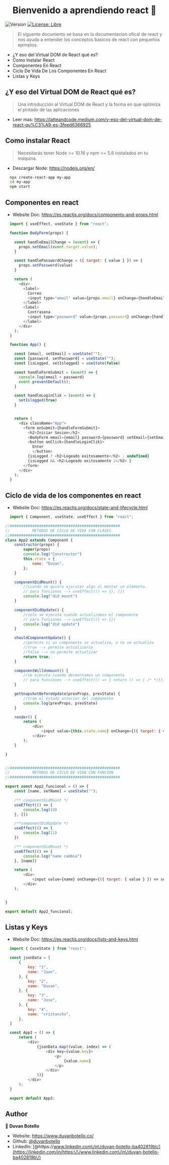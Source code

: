 <h1 align="center">Bienvenido a aprendiendo react 👋</h1>
<p>
  <img alt="Version" src="https://img.shields.io/badge/version-0.1.0-blue.svg?cacheSeconds=2592000" />
  <a href="#" target="_blank">
    <img alt="License: Libre" src="https://img.shields.io/badge/License-Libre-yellow.svg" />
  </a>
</p>

> El siguente documento se basa en la documentacion ofical de react y nos ayuda a entender los conceptos basicos de react con pequeños ejemplos.

  - ¿Y eso del Virtual DOM de React qué es?
  - Como Instalar React
  - Componentes En React
  - Ciclo De Vida De Los Componentes En React
  - Listas y Keys

## ¿Y eso del Virtual DOM de React qué es?

> Una introducción al Virtual DOM de React y la forma en que optimiza el pintado de las aplicaciones
  * Leer mas: https://latteandcode.medium.com/y-eso-del-virtual-dom-de-react-qu%C3%A9-es-3feed6366925

## Como instalar React

> Necesitarás tener Node >= 10.16 y npm >= 5.6 instalados en tu máquina.
  * Descargar Node: https://nodejs.org/en/
```sh
  npx create-react-app my-app
  cd my-app
  npm start
```

## Componentes en react

  * Website Doc: https://es.reactjs.org/docs/components-and-props.html
  
```javascript
  import { useEffect, useState } from "react";

  function BodyForm(props) {

    const handleEmailChange = (event) => {
      props.setEmail(event.target.value);
    }

    const handlePasswordChange = ({ target: { value } }) => {
      props.setPassword(value)
    }

    return (
      <div>
        <label>
          Correo
          <input type="email" value={props.email} onChange={handleEmailChange} />
        </label>
        <label>
          Contrasena
          <input type="password" value={props.password} onChange={handlePasswordChange} />
        </label>
      </div>
    );
  }

  function App() {

    const [email, setEmail] = useState("");
    const [password, setPassword] = useState("");
    const [isLogged, setIslogged] = useState(false)

    const handleFormSubmit = (event) => {
      console.log(email + password)
      event.preventDefault();
    }

    const handleLoginClik = (event) => {
      setIslogged(true)
    }


    return (
      <div className="App">
        <form onSubmit={handleFormSubmit}>
          <h2>Iniciar Sesion</h2>
          <BodyForm email={email} password={password} setEmail={setEmail} setPassword={setPassword} />
          <button onClick={handleLoginClik}>
            Enter
            </button>
          {isLogged ? <h2>Logeado exitosamente</h2> : undefined}
          {isLogged && <h2>Logeado exitosamente 2</h2> }
        </form>
      </div>
    );
  }

```
## Ciclo de vida de los componentes en react

  * Website Doc: https://es.reactjs.org/docs/state-and-lifecycle.html
  ```javascript
    import { Component, useState, useEffect } from "react";

  //#################################################
  //          METODOS DE CICLO DE VIDA CON CLASES
  //#################################################
  class App2 extends Component {
      constructor(props) {
          super(props)
          console.log("Constructor")
          this.state = {
              name: "Duvan",
          };
      }

      componentDidMount() {
          //cuando se quiera ejecutar algo al montar un elemento.
          // para funciones --> useEffect(() => {}, [])
          console.log("did mount")
      }

      componentDidUpdate() {
          //solo se ejecuta cuando actualizamos el componente
          // para funciones --> useEffect(() => {})
          console.log("did update")
      }

      shouldComponentUpdate() {
          //permite si un componente se actualiza, o no se actualiza
          //true --> permite actualizarce
          //false --> no permite actualizar
          return true;
      }

      componentWillUnmount() {
          //se ejecuta cuando desmontamos un componente
          // para funciones --> useEffect(() => { return () => { /* */}})
      }

      getSnapshotBeforeUpdate(prevProps, prevState) {
          //trae el estado anterior del componente
          console.log(prevProps, prevState)
      }

      render() {
          return (
              <div>
                  <input value={this.state.name} onChange={({ target: { value } }) => this.setState({ name: value })} />
              </div>
          );
      }

  }


  //#################################################
  //          METODOS DE CICLO DE VIDA CON FUNCION
  //#################################################

  export const App2_funcional = () => {
      const [name, setName] = useState("");

      /** componentDidMount */
      useEffect(() => {
          console.log(10)
      }, [])

      /**componentDidUpdate */
      useEffect(() => {
          console.log(11)
      })

      /** componentDidMount */
      useEffect(() => {
          console.log("name cambio")
      }, [name])

      return (
          <div>
              <input value={name} onChange={({ target: { value } }) => setName(value)} />
          </div>
      );


  }

  export default App2_funcional;
  ```


## Listas y Keys

  * Website Doc: https://es.reactjs.org/docs/lists-and-keys.html
  ```javascript
    import { CuseState } from "react";

    const jsonData = [
        {
            key: "1",
            name: "Juan",
        }, {
            key: "2",
            name: "Duvan",
        }, {
            key: "3",
            name: "Jose",
        }, {
            key: "4",
            name: "cristancho",
        },
    ]

    const App3 = () => {
        return (
            <div>
                {jsonData.map((value, index) => (
                    <div key={value.key}>
                        <p>
                            {value.name}
                        </p>
                    </div>
                ))}
            </div>
        );
    }

    export default App3;
  ```

## Author

👤 **Duvan Botello**

* Website: https://www.duvanbotello.co/
* Github: [@duvanbotello](https://github.com/duvanbotello)
* LinkedIn: [@https:\/\/www.linkedin.com\/in\/duvan-botello-ba402819b\/](https://linkedin.com/in/https:\/\/www.linkedin.com\/in\/duvan-botello-ba402819b\/)
